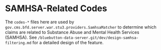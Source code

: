 # SAMHSA-Related Codes

The `codes-*` files here are used by `gov.cms.bfd.server.war.stu3.providers.SamhsaMatcher` to determine which claims are related to Substance Abuse and Mental Health Services (SAMHSA). See `/bluebutton-data-server.git/dev/design-samhsa-filtering.md` for a detailed design of the feature.
